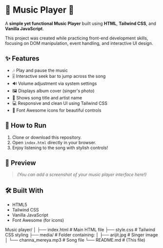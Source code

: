# 🎵 Music Player 🎵

A **simple yet functional Music Player** built using **HTML**, **Tailwind CSS**, and **Vanilla JavaScript**.

This project was created while practicing front-end development skills, focusing on DOM manipulation, event handling, and interactive UI design.

## ✨ Features

- 🎶 Play and pause the music
- 🎚️ Interactive seek bar to jump across the song
- 🔊 Volume adjustment via system settings
- 🖼️ Displays album cover (singer's photo)
- 🎤 Shows song title and artist name
- 💻 Responsive and clean UI using Tailwind CSS
- 🎨 Font Awesome icons for beautiful controls


## 🚀 How to Run

1. Clone or download this repository.
2. Open `index.html` directly in your browser.
3. Enjoy listening to the song with stylish controls!

## 📸 Preview

> *(You can add a screenshot of your music player interface here!)*

## 🛠️ Built With

- HTML5
- Tailwind CSS
- Vanilla JavaScript
- Font Awesome (for icons)


Music player/
│
├── index.html        # Main HTML file
├── style.css         # Tailwind CSS styling
├── media/            # Folder containing:
│     ├── arijit.jpg      # Singer image
│     └── channa_mereya.mp3 # Song file
└── README.md         # (This file)
